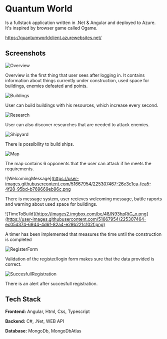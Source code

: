 
# Quantum World

Is a fullstack application written in .Net & Angular and deployed to Azure. It's inspired by browser game called Ogame.

https://quantumworldclient.azurewebsites.net/


## Screenshots

![Overview](https://user-images.githubusercontent.com/51667954/225307430-01c3235b-709e-4eb6-906e-f31dec28ce67.png)

Overview is the first thing that user sees after logging in. It contains information about things currently under construction, used space for buildings, enemies defeated and points.

![Buildings](https://user-images.githubusercontent.com/51667954/225307405-50020e8d-7e85-4317-be89-037aad5c6dc9.png)

User can build buildings with his resources, which increase every second.

![Research](https://user-images.githubusercontent.com/51667954/225307448-91bb3b1e-3ef7-4f27-98aa-dd692e403d46.png)

User can also discover researches that are needed to attack enemies.

![Shipyard](https://user-images.githubusercontent.com/51667954/225307454-4972d50c-20e8-4428-b4cd-8c0597c2bc4f.png)

There is possibility to build ships.

![Map](https://user-images.githubusercontent.com/51667954/225307418-540e63f9-5565-496b-9c7f-31dd11616b80.png)

The map contains 6 opponents that the user can attack if he meets the requirements.

![WelcomingMessage](https://user-images.githubusercontent.com/51667954/225307467-26e3c1ca-fea5-4f28-95bd-b769669eb96c.png

There is message system, user recieves welcoming message, battle raports and warning about used space for buildings.

![TimeToBuild](https://images2.imgbox.com/be/48/N93hpRtG_o.png](https://user-images.githubusercontent.com/51667954/225307464-ec05d374-6944-4d6f-82a4-e29b221c102f.png)

A timer has been implemented that measures the time until the construction is completed

![RegisterForm](https://user-images.githubusercontent.com/51667954/225307446-a62bc037-51e4-4c73-b1dc-e2d508994064.png)

Validation of the register/login form makes sure that the data provided is correct.

![SuccesfullRegistration](https://user-images.githubusercontent.com/51667954/225307461-465d0eb0-711d-40f0-adc2-ebe9c21828dd.png)

There is an alert after succesfull registration.

## Tech Stack

**Frontend:** Angular, Html, Css, Typescript

**Backend:** C#, .Net, WEB API

**Database:** MongoDb, MongoDbAtlas

